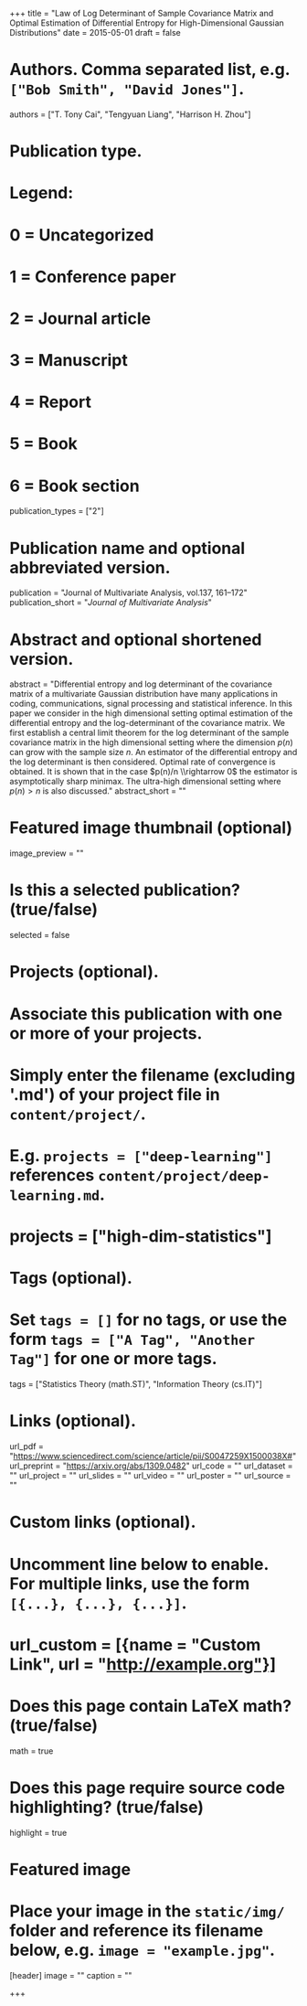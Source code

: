 +++
title = "Law of Log Determinant of Sample Covariance Matrix and Optimal Estimation of Differential Entropy for High-Dimensional Gaussian Distributions"
date = 2015-05-01
draft = false

# Authors. Comma separated list, e.g. `["Bob Smith", "David Jones"]`.
authors = ["T. Tony Cai", "Tengyuan Liang", "Harrison H. Zhou"]

# Publication type.
# Legend:
# 0 = Uncategorized
# 1 = Conference paper
# 2 = Journal article
# 3 = Manuscript
# 4 = Report
# 5 = Book
# 6 = Book section
publication_types = ["2"]

# Publication name and optional abbreviated version.
publication = "Journal of Multivariate Analysis, vol.137, 161–172"
publication_short = "*Journal of Multivariate Analysis*"

# Abstract and optional shortened version.
abstract = "Differential entropy and log determinant of the covariance matrix of a multivariate Gaussian distribution have  many applications in coding, communications, signal processing and statistical inference. In this paper we consider in the high dimensional setting optimal estimation of the differential entropy and the log-determinant of the covariance matrix. We first establish a central limit theorem for the log determinant of the sample covariance matrix in the high dimensional setting where the dimension $p(n)$ can grow with the sample size $n$. An estimator of the differential entropy and the log determinant is then considered. Optimal rate of convergence is obtained. It is shown that in the case $p(n)/n \\rightarrow 0$ the estimator is asymptotically sharp minimax. The ultra-high dimensional setting where $p(n) > n$ is also discussed."
abstract_short = ""

# Featured image thumbnail (optional)
image_preview = ""

# Is this a selected publication? (true/false)
selected = false

# Projects (optional).
#   Associate this publication with one or more of your projects.
#   Simply enter the filename (excluding '.md') of your project file in `content/project/`.
#   E.g. `projects = ["deep-learning"]` references `content/project/deep-learning.md`.
#   projects = ["high-dim-statistics"]

# Tags (optional).
#   Set `tags = []` for no tags, or use the form `tags = ["A Tag", "Another Tag"]` for one or more tags.
tags = ["Statistics Theory (math.ST)", "Information Theory (cs.IT)"]

# Links (optional).
url_pdf = "https://www.sciencedirect.com/science/article/pii/S0047259X1500038X#"
url_preprint = "https://arxiv.org/abs/1309.0482"
url_code = ""
url_dataset = ""
url_project = ""
url_slides = ""
url_video = ""
url_poster = ""
url_source = ""

# Custom links (optional).
#   Uncomment line below to enable. For multiple links, use the form `[{...}, {...}, {...}]`.
# url_custom = [{name = "Custom Link", url = "http://example.org"}]

# Does this page contain LaTeX math? (true/false)
math = true

# Does this page require source code highlighting? (true/false)
highlight = true

# Featured image
# Place your image in the `static/img/` folder and reference its filename below, e.g. `image = "example.jpg"`.
[header]
image = ""
caption = ""

+++
